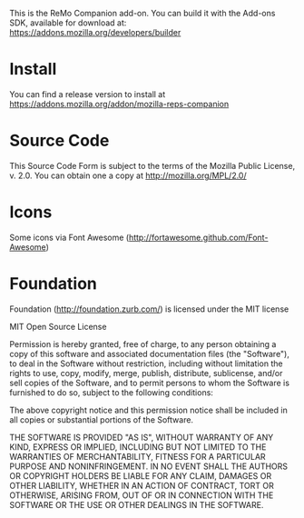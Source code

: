 This is the ReMo Companion add-on. You can build it with the Add-ons SDK,
available for download at:
https://addons.mozilla.org/developers/builder 

Install
===========

You can find a release version to install at https://addons.mozilla.org/addon/mozilla-reps-companion

Source Code
===========

This Source Code Form is subject to the terms of the Mozilla Public License, v. 2.0. You can obtain one a copy at http://mozilla.org/MPL/2.0/

Icons
=====
Some icons via Font Awesome (http://fortawesome.github.com/Font-Awesome)

Foundation
==========

Foundation (http://foundation.zurb.com/) is licensed under the MIT license

MIT Open Source License

Permission is hereby granted, free of charge, to any person obtaining a copy of this software and associated documentation files (the "Software"), to deal in the Software without restriction, including without limitation the rights to use, copy, modify, merge, publish, distribute, sublicense, and/or sell copies of the Software, and to permit persons to whom the Software is furnished to do so, subject to the following conditions:

The above copyright notice and this permission notice shall be included in all copies or substantial portions of the Software.

THE SOFTWARE IS PROVIDED "AS IS", WITHOUT WARRANTY OF ANY KIND, EXPRESS OR IMPLIED, INCLUDING BUT NOT LIMITED TO THE WARRANTIES OF MERCHANTABILITY, FITNESS FOR A PARTICULAR PURPOSE AND NONINFRINGEMENT. IN NO EVENT SHALL THE AUTHORS OR COPYRIGHT HOLDERS BE LIABLE FOR ANY CLAIM, DAMAGES OR OTHER LIABILITY, WHETHER IN AN ACTION OF CONTRACT, TORT OR OTHERWISE, ARISING FROM, OUT OF OR IN CONNECTION WITH THE SOFTWARE OR THE USE OR OTHER DEALINGS IN THE SOFTWARE.
